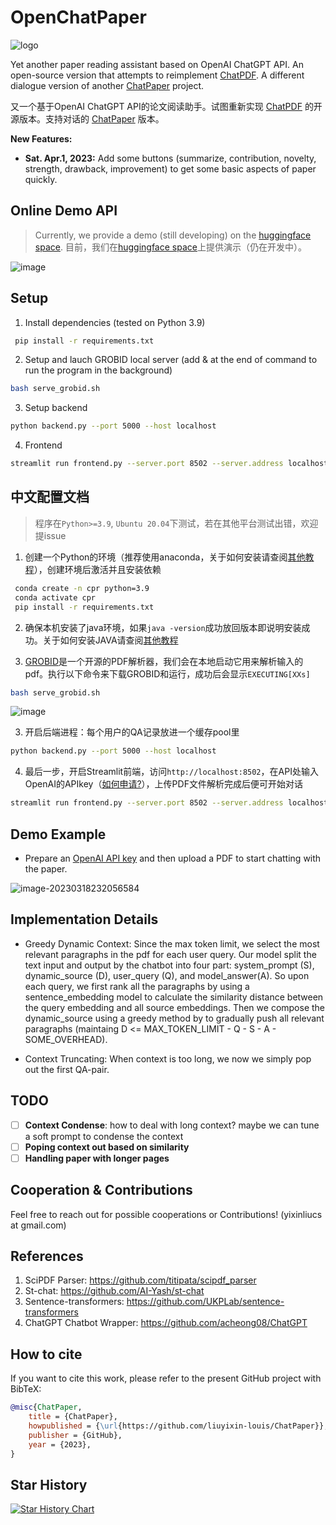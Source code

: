 # OpenChatPaper

![logo](./logo.png)

Yet another paper reading assistant based on OpenAI ChatGPT API. An open-source version that attempts to reimplement [ChatPDF](https://www.chatpdf.com/). A different dialogue version of another [ChatPaper](https://github.com/kaixindelele/ChatPaper) project. 

又一个基于OpenAI ChatGPT API的论文阅读助手。试图重新实现 [ChatPDF](https://www.chatpdf.com/) 的开源版本。支持对话的 [ChatPaper](https://github.com/kaixindelele/ChatPaper) 版本。

**New Features:**
<!-- - **Sat. Apr.19, 2023:** Support using open-source model Meta Llama to replace OpenAI API. -->
- **Sat. Apr.1, 2023:** Add some buttons (summarize, contribution, novelty, strength, drawback, improvement) to get some basic aspects of paper quickly.

<!-- ## How to use open-source model Meta Llama to replace OpenAI API
- Convert the model weight into huggingface format following this [tutorial](https://huggingface.co/docs/transformers/main/en/model_doc/llama).
-  -->

## Online Demo API

> Currently, we provide a demo (still developing) on the [huggingface space](https://huggingface.co/spaces/yixin6178/ChatPaper). 目前，我们在[huggingface space](https://huggingface.co/spaces/yixin6178/ChatPaper)上提供演示（仍在开发中）。

![image](https://user-images.githubusercontent.com/53036760/226486291-90173dee-bff4-4e57-a094-0aa4a6b1712a.png)

## Setup

1. Install dependencies (tested on Python 3.9)

```bash
 pip install -r requirements.txt
```

2. Setup and lauch GROBID local server (add & at the end of command to run the program in the background)

```bash
bash serve_grobid.sh
```

3. Setup backend

```bash
python backend.py --port 5000 --host localhost
```

4. Frontend 

```bash
streamlit run frontend.py --server.port 8502 --server.address localhost
```

## 中文配置文档
> 程序在`Python>=3.9`, `Ubuntu 20.04`下测试，若在其他平台测试出错，欢迎提issue

1. 创建一个Python的环境（推荐使用anaconda，关于如何安装请查阅[其他教程](https://zhuanlan.zhihu.com/p/123188004)），创建环境后激活并且安装依赖
```bash
 conda create -n cpr python=3.9
 conda activate cpr
 pip install -r requirements.txt
```

2. 确保本机安装了java环境，如果`java -version`成功放回版本即说明安装成功。关于如何安装JAVA请查阅[其他教程](https://www.runoob.com/java/java-environment-setup.html)

3. [GROBID](https://github.com/kermitt2/grobid)是一个开源的PDF解析器，我们会在本地启动它用来解析输入的pdf。执行以下命令来下载GROBID和运行，成功后会显示`EXECUTING[XXs]`

```bash
bash serve_grobid.sh
```

![image](https://user-images.githubusercontent.com/53036760/229299669-7425c18d-c0fe-4e53-8022-5cd094c5c0cf.png)

3. 开启后端进程：每个用户的QA记录放进一个缓存pool里

```bash
python backend.py --port 5000 --host localhost
```

4. 最后一步，开启Streamlit前端，访问`http://localhost:8502`，在API处输入OpenAI的APIkey（[如何申请?](https://juejin.cn/post/7203009064719400997)），上传PDF文件解析完成后便可开始对话

```bash
streamlit run frontend.py --server.port 8502 --server.address localhost
```

## Demo Example

- Prepare an [OpenAI API key](https://platform.openai.com/account/api-keys) and then upload a PDF to start chatting with the paper. 

![image-20230318232056584](https://s2.loli.net/2023/03/19/SbsuLQJpdqePoZV.png)

## Implementation Details

- Greedy Dynamic Context: Since the max token limit, we select the most relevant paragraphs in the pdf for each user query. Our model split the text input and output by the chatbot into four part: system_prompt (S), dynamic_source (D), user_query (Q), and model_answer(A). So upon each query, we first rank all the paragraphs by using a sentence_embedding model to calculate the similarity distance between the query embedding and all source embeddings. Then we compose the dynamic_source using a greedy method by to gradually push all relevant paragraphs (maintaing D <= MAX_TOKEN_LIMIT - Q - S - A - SOME_OVERHEAD). 

- Context Truncating: When context is too long, we now we simply pop out the first QA-pair. 

## TODO

- [ ] **Context Condense**: how to deal with long context? maybe we can tune a soft prompt to condense the context
- [ ] **Poping context out based on similarity**
- [ ] **Handling paper with longer pages**

## Cooperation & Contributions

Feel free to reach out for possible cooperations or Contributions! (yixinliucs at gmail.com)

## References

1. SciPDF Parser: https://github.com/titipata/scipdf_parser 
2. St-chat: https://github.com/AI-Yash/st-chat
3. Sentence-transformers: https://github.com/UKPLab/sentence-transformers
4. ChatGPT Chatbot Wrapper: https://github.com/acheong08/ChatGPT


## How to cite

If you want to cite this work, please refer to the present GitHub project with BibTeX:

```bibtex
@misc{ChatPaper,
    title = {ChatPaper},
    howpublished = {\url{https://github.com/liuyixin-louis/ChatPaper}},
    publisher = {GitHub},
    year = {2023},
}
```

## Star History

[![Star History Chart](https://api.star-history.com/svg?repos=liuyixin-louis/OpenChatPaper&type=Date)](https://star-history.com/#liuyixin-louis/OpenChatPaper&Date)

